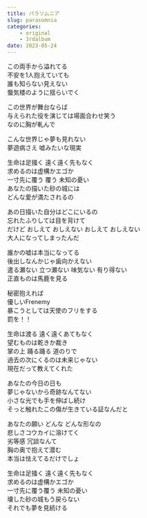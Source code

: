 ```yaml
---
title: パラソムニア
slug: parasomnia
categories:
    - original
    - 3rdalbum
date: 2023-05-24
---
```


この両手から溢れてる  
不安を1人抱えていても  
誰も知らない見えない  
蜃気楼のように揺らいでく  

この世界が舞台ならば  
与えられた役を演じては場面合わせ笑う  
なのに胸が軋んで  

こんな世界じゃ夢も見れない  
夢遊病さえ 嘘みたいな現実  

生命は足掻く 遠く遠く先もなく  
求めるのは虚構かエゴか  
一寸先に覆う 覆う 未知の憂い  
あなたの描いた砂の城には  
どんな愛が満たされるの  

あの日描いた自分はどこにいるの  
忘れたふりしては目を背けて  
だけど おしえて おしえない おしえて おしえない  
大人になってしまったんだ  

誰かの嘘は本当になってる  
後出しなんかじゃ歯向かえない  
遣る瀬ない 立つ瀬ない 味気ない 有り得ない  
正直ものは馬鹿を見る  

秘密抱えれば  
優しいFrenemy  
暴こうとしては天使のフリをする  
罰を！！  

生命は渡る 遠く遠くあてもなく  
望むものは乾きか裁き  
掌の上 踊る踊る 道のりで  
過去の次にくるのは未来じゃない  
現在だって教えてくれた  

あなたの今日の日も  
夢じゃないから奇跡なんてない  
小さな光でも手を伸ばし続け  
そっと触れたこの傷が生きている証なんだと  

あなたの願い どんな どんな形なの  
悲しさコウカイに溶けてく  
劣等感 冗談なんて  
胸の奥で抱えて潜む  
本当は怯えてるだけでしょ  

生命は足掻く 遠く遠く先もなく  
求めるのは虚構かエゴか  
一寸先に覆う覆う 未知の憂い  
壊した砂の城もう戻らない  
それでも夢を見続ける  
